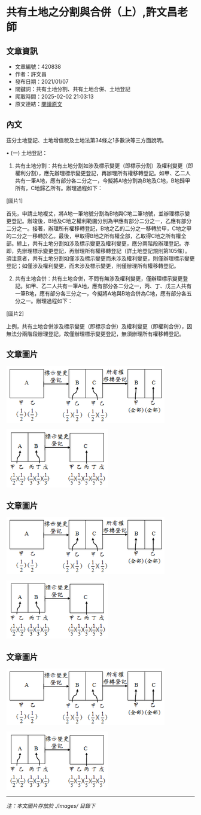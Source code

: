 # 共有土地之分割與合併（上）,許文昌老師

## 文章資訊
- 文章編號：420838
- 作者：許文昌
- 發布日期：2021/01/07
- 關鍵詞：共有土地分割、共有土地合併、土地登記
- 爬取時間：2025-02-02 21:03:13
- 原文連結：[閱讀原文](https://real-estate.get.com.tw/Columns/detail.aspx?no=420838)

## 內文
茲分土地登記、土地增值稅及土地法第34條之1多數決等三方面說明。

• (一) 土地登記：

1. 共有土地分割：共有土地分割如涉及標示變更（即標示分割）及權利變更（即權利分割），應先辦理標示變更登記，再辦理所有權移轉登記。如甲、乙二人共有一筆A地，應有部分各二分之一，今擬將A地分割為B地及C地，B地歸甲所有，C地歸乙所有。辦理過程如下：

[圖片1]

首先，申請土地複丈，將A地一筆地號分割為B地與C地二筆地號，並辦理標示變更登記。辦竣後，B地及C地之權利範圍分別為甲應有部分二分之一，乙應有部分二分之一。接著，辦理所有權移轉登記，B地之乙的二分之一移轉於甲，C地之甲的二分之一移轉於乙。最後，甲取得B地之所有權全部，乙取得C地之所有權全部。綜上，共有土地分割如涉及標示變更及權利變更，應分兩階段辦理登記。亦即，先辦理標示變更登記，再辦理所有權移轉登記（詳土地登記規則第105條）。須注意者，共有土地分割如僅涉及標示變更而未涉及權利變更，則僅辦理標示變更登記；如僅涉及權利變更，而未涉及標示變更，則僅辦理所有權移轉登記。

2. 共有土地合併：共有土地合併，不問有無涉及權利變更，僅辦理標示變更登記。如甲、乙二人共有一筆A地，應有部分各二分之一，丙、丁、戊三人共有一筆B地，應有部分各三分之一，今擬將A地與B地合併為C地，應有部分各五分之一。辦理過程如下：

[圖片2]

上例，共有土地合併涉及標示變更（即標示合併）及權利變更（即權利合併），因無法分兩階段辦理登記，故僅辦理標示變更登記，無須辦理所有權移轉登記。

## 文章圖片

![圖片1](./images/420838_fb7dc69b.png)

![圖片2](./images/420838_fd6549e8.png)

## 文章圖片

![圖片1](./images/420838_fb7dc69b.png)

![圖片2](./images/420838_fd6549e8.png)

## 文章圖片

![圖片1](./images/420838_fb7dc69b.png)

![圖片2](./images/420838_fd6549e8.png)


---
*注：本文圖片存放於 ./images/ 目錄下*
